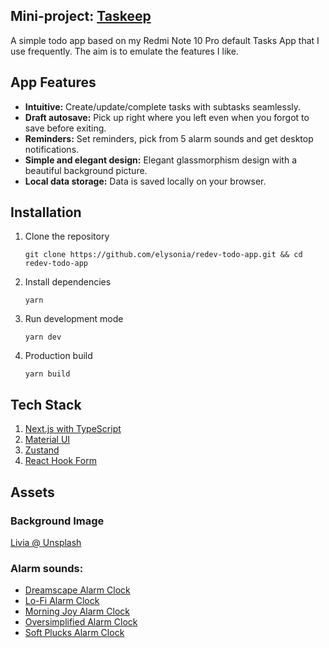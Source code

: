 ## Mini-project: [Taskeep](https://redev-taskeep.vercel.app/)

A simple todo app based on my Redmi Note 10 Pro default Tasks App that I use frequently. The aim is to emulate the features I like.

## App Features

- **Intuitive:** Create/update/complete tasks with subtasks seamlessly.
- **Draft autosave:** Pick up right where you left even when you forgot to save before exiting.
- **Reminders:** Set reminders, pick from 5 alarm sounds and get desktop notifications.
- **Simple and elegant design:** Elegant glassmorphism design with a beautiful background picture.
- **Local data storage:** Data is saved locally on your browser.

## Installation

1. Clone the repository
   ```
   git clone https://github.com/elysonia/redev-todo-app.git && cd redev-todo-app
   ```
2. Install dependencies
   ```
   yarn
   ```
3. Run development mode
   ```
   yarn dev
   ```
4. Production build
   ```
   yarn build
   ```

## Tech Stack

1. [Next.js with TypeScript](https://nextjs.org/docs/app/getting-started/installation)
2. [Material UI](https://mui.com/material-ui/getting-started/installation/)
3. [Zustand](https://zustand.docs.pmnd.rs/getting-started/introduction)
4. [React Hook Form](https://react-hook-form.com/get-started)

## Assets

### Background Image

[Livia @ Unsplash](https://unsplash.com/photos/a-small-lake-surrounded-by-green-hills-and-yellow-flowers-rpryWTMTcSc)

### Alarm sounds:

- [Dreamscape Alarm Clock](https://pixabay.com/sound-effects/dreamscape-alarm-clock-117680/)
- [Lo-Fi Alarm Clock](https://pixabay.com/sound-effects/lo-fi-alarm-clock-243766/)
- [Morning Joy Alarm Clock](https://pixabay.com/sound-effects/morning-joy-alarm-clock-20961/)
- [Oversimplified Alarm Clock](https://pixabay.com/sound-effects/oversimplified-alarm-clock-113180/)
- [Soft Plucks Alarm Clock](https://pixabay.com/sound-effects/soft-plucks-alarm-clock-120696/)
